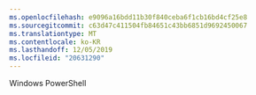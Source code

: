 ```yaml
---
ms.openlocfilehash: e9096a16bdd11b30f840ceba6f1cb16bd4cf25e8
ms.sourcegitcommit: c63d47c411504fb84651c43bb6851d9692450067
ms.translationtype: MT
ms.contentlocale: ko-KR
ms.lasthandoff: 12/05/2019
ms.locfileid: "20631290"
---
```

<Token xmlns:xlink="http://www.w3.org/1999/xlink">Windows PowerShell</Token>